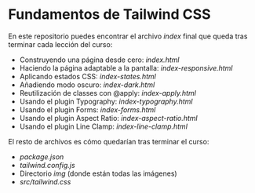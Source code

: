 # Fundamentos de Tailwind CSS

En este repositorio puedes encontrar el archivo *index* final que queda tras terminar cada lección del curso:

- Construyendo una página desde cero: *index.html*
- Haciendo la página adaptable a la pantalla: *index-responsive.html*
- Aplicando estados CSS: *index-states.html*
- Añadiendo modo oscuro: *index-dark.html*
- Reutilización de classes con @apply: *index-apply.html*
- Usando el plugin Typography: *index-typography.html*
- Usando el plugin Forms: *index-forms.html*
- Usando el plugin Aspect Ratio: *index-aspect-ratio.html*
- Usando el plugin Line Clamp: *index-line-clamp.html*

El resto de archivos es cómo quedarían tras terminar el curso:

- *package.json*
- *tailwind.config.js*
- Directorio *img* (donde están todas las imágenes)
- *src/tailwind.css*